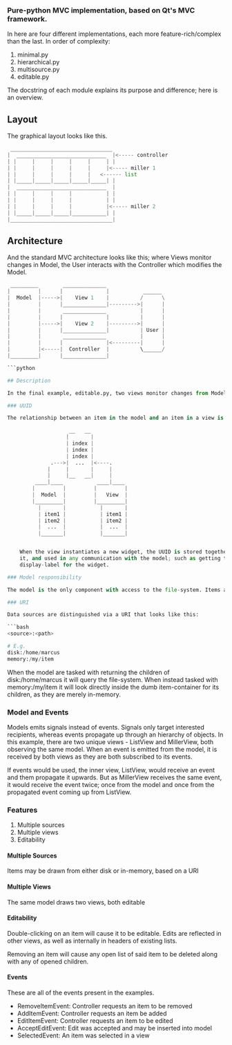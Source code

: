 ### Pure-python MVC implementation, based on Qt's MVC framework.

In here are four different implementations, each more feature-rich/complex than the last. In order of complexity:

1. minimal.py
2. hierarchical.py
3. multisource.py
4. editable.py

The docstring of each module explains its purpose and difference; here is an overview.

## Layout

The graphical layout looks like this.

```python
 _________________________________
|  _____________________________  |<----- controller
| |     |     |     |     |     | |
| |     |     |     |     |     |<----- miller 1
| |     |     |     |     |   <------ list
| |_____|_____|_____|_____|_____| |
|  _____________________________  |
| |     |     |     |           | |
| |     |     |     |           | |
| |     |     |     |           |<----- miller 2
| |_____|_____|_____|___________| |
|_________________________________|

```

## Architecture

And the standard MVC architecture looks like this; where Views monitor changes in Model, the User interacts with the Controller which modifies the Model.

```python
 _________        ______________
|         |      |              |           ______
|  Model  |----->|    View 1    |          /      \
|         |      |______________|--------->|      |
|         |       ______________           |      |
|         |      |              |          |      |
|         |----->|    View 2    |--------->|      |
|         |      |______________|          | User |
|         |       ______________           |      |
|         |      |              |<---------|      |
|         |<-----|  Controller  |          \______/
|_________|      |______________|

```python

## Description

In the final example, editable.py, two views monitor changes from Model. The user sees the view, and interacts with the Controller, which creates and removes items from the model. Once modified, the model notifies the views and the views update accordingly.

### UUID

The relationship between an item in the model and an item in a view is maintained via a common UUID. Upon instantiation a new item into the model, a UUID is associated and emitted along with the DataAddedEvent event. This UUID is referred to as `index`

                    __   __
                   |       |
                   | index |
                   | index |
                   | index |
              .--->|  ...  |<----.
             |     |       |     |
             |     |__   __|     |
         ____|____           ____|____
        |         |         |         |
        |  Model  |         |   View  |
        |_________|         |_________|
          |       |           |       |
          | item1 |           | item1 |
          | item2 |           | item2 |
          |  ...  |           |  ...  |
          |_______|           |_______|


    When the view instantiates a new widget, the UUID is stored together with
    it, and used in any communication with the model; such as getting the
    display-label for the widget.

### Model responsibility

The model is the only component with access to the file-system. Items are dumb data-containers and data origin are distinguished  via the "scheme" part of their URI.

### URI

Data sources are distinguished via a URI that looks like this:

```bash
<source>:<path>

# E.g.
disk:/home/marcus
memory:/my/item
```


When the model are tasked with returning the children of disk:/home/marcus it will query the file-system. When instead tasked with memory:/my/item it will look directly inside the dumb item-container for its children, as they are merely in-memory.

### Model and Events

Models emits signals instead of events. Signals only target interested recipients, whereas events propagate up through an hierarchy of objects. In this example, there are two unique views - ListView and MillerView, both observing the same model. When an event is emitted from the model, it is received by both views as they are both subscribed to its events.

If events would be used, the inner view, ListView, would receive an event and them propagate it upwards. But as MillerView receives the same event, it would receive the event twice; once from the model and once from the propagated event coming up from ListView.


### Features

1. Multiple sources
2. Multiple views
3. Editability

#### Multiple Sources

Items may be drawn from either disk or in-memory, based on a URI

#### Multiple Views

The same model draws two views, both editable

#### Editability
Double-clicking on an item will cause it to be editable. Edits are reflected in other views, as well as internally in headers of existing lists.

Removing an item will cause any open list of said item to be deleted along with any of opened children.

#### Events

These are all of the events present in the examples.

- RemoveItemEvent:    Controller requests an item to be removed
- AddItemEvent:       Controller requests an item be added
- EditItemEvent:      Controller requests an item to be edited
- AcceptEditEvent:    Edit was accepted and may be inserted into model
- SelectedEvent:      An item was selected in a view